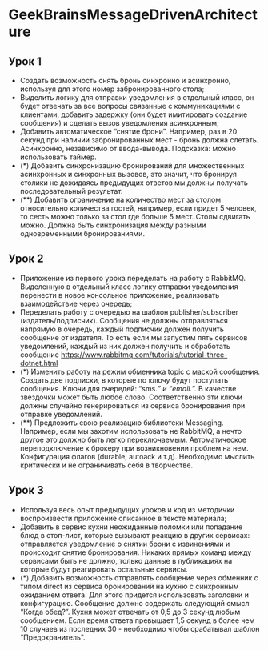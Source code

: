 # GeekBrainsMessageDrivenArchitecture

## Урок 1

* Создать возможность снять бронь синхронно и асинхронно, используя для этого
номер забронированного стола;
* Выделить логику для отправки уведомления в отдельный класс, он будет
отвечать за все вопросы связанные с коммуникациями с клиентами, добавить
задержку (они будет имитировать создание сообщения) и сделать вызов
уведомления асинхронным;
* Добавить автоматическое “снятие брони”. Например, раз в 20 секунд при
наличии забронированных мест - бронь должна слетать. Асинхронно, независимо
от ввода-вывода. Подсказка: можно использовать таймер.
* (*) Добавить синхронизацию бронирований для множественных асинхронных и
синхронных вызовов, это значит, что бронируя столики не дожидаясь
предыдущих ответов мы должны получать последовательный результат.
* (**) Добавить ограничение на количество мест за столом относительно
количества гостей, например, если придет 5 человек, то сесть можно только за
стол где больше 5 мест. Столы сдвигать можно. Должна быть синхронизация
между разными одновременными бронированиями.

## Урок 2

* Приложение из первого урока переделать на работу с RabbitMQ. Выделенную в
отдельный класс логику отправки уведомления перенести в новое консольное
приложение, реализовать взаимодействие через очередь;
* Переделать работу с очередью на шаблон publisher/subscriber
(издатель/подписчик). Сообщения не должны отправляться напрямую в очередь,
каждый подписчик должен получить сообщение от издателя. То есть если мы
запустим пять сервисов уведомлений, каждый из них должен получить и
обработать сообщение https://www.rabbitmq.com/tutorials/tutorial-three-dotnet.html
* (\*) Изменить работу на режим обменника topic с маской сообщения. Создать две
подписки, в которые по ключу будут поступать сообщения. Ключи для очередей:
“sms.*” и “email.*”. В качестве звездочки может быть любое слово.
Соответственно эти ключи должны случайно генерироваться из сервиса
бронирования при отправке уведомлений.
* (**) Предложить свою реализацию библиотеки Messaging. Например, если мы
захотим использовать не RabbitMQ, а нечто другое это должно быть легко
переключаемым. Автоматическое переподключение к брокеру при возникновении
проблем на нем. Конфигурация флагов (durable, autoack и т.д). Необходимо
мыслить критически и не ограничивать себя в творчестве.

## Урок 3

* Используя весь опыт предыдущих уроков и код из методички воспроизвести
приложение описанное в тексте материала;
* Добавить в сервис кухни неожиданные поломки или попадание блюд в стоп-лист,
которые вызывают реакцию в других сервисах: отправляется уведомление о
снятии брони с извинениями и происходит снятие бронирования. Никаких прямых
команд между сервисами быть не должно, только данные в публикациях на
которые будут реагировать остальные сервисы.
* (\*) Добавить возможность отправлять сообщение через обменник с типом direct
из сервиса бронирований на кухню с синхронным ожиданием ответа. Для этого
придется использовать заголовки и конфигурацию. Сообщение должно
содержать следующий смысл “Когда обед?”. Кухня может отвечать от 0,5 до 3
секунд любым сообщением. Если время ответа превышает 1,5 секунд в более
чем 10 случаев из последних 30 - необходимо чтобы срабатывал шаблон
“Предохранитель”.

